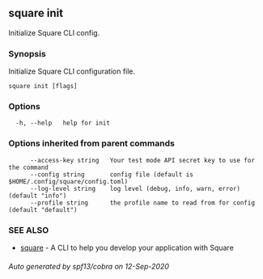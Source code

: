 ## square init

Initialize Square CLI config.

### Synopsis

Initialize Square CLI configuration file.

```
square init [flags]
```

### Options

```
  -h, --help   help for init
```

### Options inherited from parent commands

```
      --access-key string   Your test mode API secret key to use for the command
      --config string       config file (default is $HOME/.config/square/config.toml)
      --log-level string    log level (debug, info, warn, error) (default "info")
      --profile string      the profile name to read from for config (default "default")
```

### SEE ALSO

* [square](square.md)	 - A CLI to help you develop your application with Square

###### Auto generated by spf13/cobra on 12-Sep-2020
